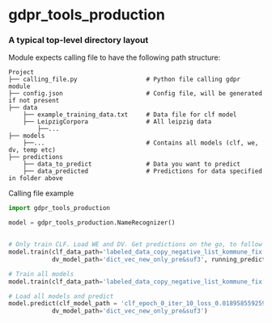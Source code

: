 # gdpr_tools_production

### A typical top-level directory layout

Module expects calling file to have the following path structure:

    Project
    ├── calling_file.py                   # Python file calling gdpr module
    ├── config.json                       # Config file, will be generated if not present
    ├── data
        ├── example_training_data.txt     # Data file for clf model
        ├── LeipzigCorpora                # All leipzig data
            ├──...
    ├── models
        ├──...                            # Contains all models (clf, we, dv, temp etc)
    ├── predictions         
        ├── data_to_predict               # Data you want to predict
        ├── data_predicted                # Predictions for data specified in folder above 
        
Calling file example
```python
import gdpr_tools_production

model = gdpr_tools_production.NameRecognizer()


# Only train CLF. Load WE and DV. Get predictions on the go, to follow how the predictions change over time
model.train(clf_data_path='labeled_data_copy_negative_list_kommune_fix.txt', we_model_path='we_model',
            dv_model_path='dict_vec_new_only_pre&suf3', running_prediction=True)

# Train all models
model.train(clf_data_path='labeled_data_copy_negative_list_kommune_fix.txt')

# Load all models and predict
model.predict(clf_model_path = 'clf_epoch_0_iter_10_loss_0.0189585592597723', we_model_path='we_model',
            dv_model_path='dict_vec_new_only_pre&suf3')
```

